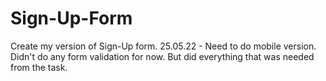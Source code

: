# Sign-Up-Form
Create my version of Sign-Up form.
25.05.22 - Need to do mobile version. Didn't do any form validation for now. But did everything that was needed from the task.
